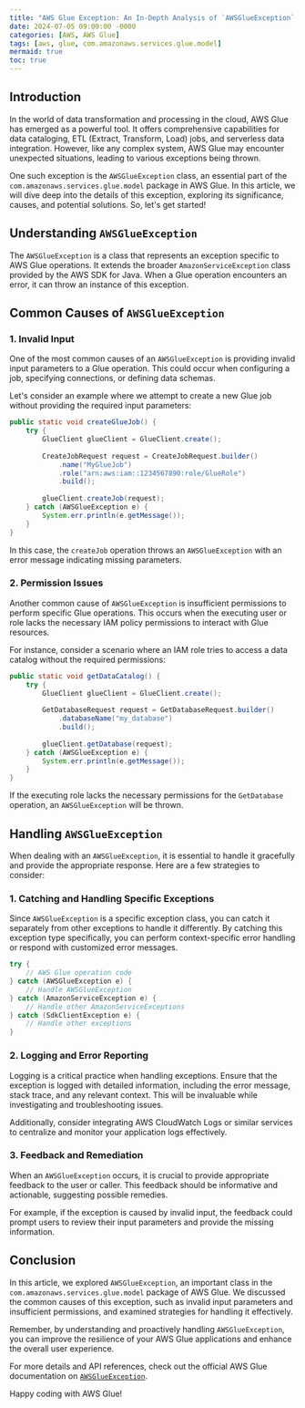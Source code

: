 ```yaml
---
title: "AWS Glue Exception: An In-Depth Analysis of `AWSGlueException` in AWS Glue"
date: 2024-07-05 09:00:00 -0000
categories: [AWS, AWS Glue]
tags: [aws, glue, com.amazonaws.services.glue.model]
mermaid: true
toc: true
---
```



## Introduction

In the world of data transformation and processing in the cloud, AWS Glue has emerged as a powerful tool. It offers comprehensive capabilities for data cataloging, ETL (Extract, Transform, Load) jobs, and serverless data integration. However, like any complex system, AWS Glue may encounter unexpected situations, leading to various exceptions being thrown.

One such exception is the `AWSGlueException` class, an essential part of the `com.amazonaws.services.glue.model` package in AWS Glue. In this article, we will dive deep into the details of this exception, exploring its significance, causes, and potential solutions. So, let's get started!

## Understanding `AWSGlueException`

The `AWSGlueException` is a class that represents an exception specific to AWS Glue operations. It extends the broader `AmazonServiceException` class provided by the AWS SDK for Java. When a Glue operation encounters an error, it can throw an instance of this exception.

## Common Causes of `AWSGlueException`

### 1. Invalid Input

One of the most common causes of an `AWSGlueException` is providing invalid input parameters to a Glue operation. This could occur when configuring a job, specifying connections, or defining data schemas.

Let's consider an example where we attempt to create a new Glue job without providing the required input parameters:

```java
public static void createGlueJob() {
    try {
        GlueClient glueClient = GlueClient.create();
        
        CreateJobRequest request = CreateJobRequest.builder()
            .name("MyGlueJob")
            .role("arn:aws:iam::1234567890:role/GlueRole")
            .build();
            
        glueClient.createJob(request);
    } catch (AWSGlueException e) {
        System.err.println(e.getMessage());
    }
}
```
In this case, the `createJob` operation throws an `AWSGlueException` with an error message indicating missing parameters.

### 2. Permission Issues

Another common cause of `AWSGlueException` is insufficient permissions to perform specific Glue operations. This occurs when the executing user or role lacks the necessary IAM policy permissions to interact with Glue resources.

For instance, consider a scenario where an IAM role tries to access a data catalog without the required permissions:

```java
public static void getDataCatalog() {
    try {
        GlueClient glueClient = GlueClient.create();
        
        GetDatabaseRequest request = GetDatabaseRequest.builder()
            .databaseName("my_database")
            .build();
            
        glueClient.getDatabase(request);
    } catch (AWSGlueException e) {
        System.err.println(e.getMessage());
    }
}
```

If the executing role lacks the necessary permissions for the `GetDatabase` operation, an `AWSGlueException` will be thrown.

## Handling `AWSGlueException`

When dealing with an `AWSGlueException`, it is essential to handle it gracefully and provide the appropriate response. Here are a few strategies to consider:

### 1. Catching and Handling Specific Exceptions

Since `AWSGlueException` is a specific exception class, you can catch it separately from other exceptions to handle it differently. By catching this exception type specifically, you can perform context-specific error handling or respond with customized error messages.

```java
try {
    // AWS Glue operation code
} catch (AWSGlueException e) {
    // Handle AWSGlueException
} catch (AmazonServiceException e) {
    // Handle other AmazonServiceExceptions
} catch (SdkClientException e) {
    // Handle other exceptions
}
```

### 2. Logging and Error Reporting

Logging is a critical practice when handling exceptions. Ensure that the exception is logged with detailed information, including the error message, stack trace, and any relevant context. This will be invaluable while investigating and troubleshooting issues.

Additionally, consider integrating AWS CloudWatch Logs or similar services to centralize and monitor your application logs effectively.

### 3. Feedback and Remediation

When an `AWSGlueException` occurs, it is crucial to provide appropriate feedback to the user or caller. This feedback should be informative and actionable, suggesting possible remedies.

For example, if the exception is caused by invalid input, the feedback could prompt users to review their input parameters and provide the missing information.

## Conclusion

In this article, we explored `AWSGlueException`, an important class in the `com.amazonaws.services.glue.model` package of AWS Glue. We discussed the common causes of this exception, such as invalid input parameters and insufficient permissions, and examined strategies for handling it effectively.

Remember, by understanding and proactively handling `AWSGlueException`, you can improve the resilience of your AWS Glue applications and enhance the overall user experience.

For more details and API references, check out the official AWS Glue documentation on [`AWSGlueException`](https://docs.aws.amazon.com/glue/latest/dg/aws-glue-api-exceptions.html).

Happy coding with AWS Glue!